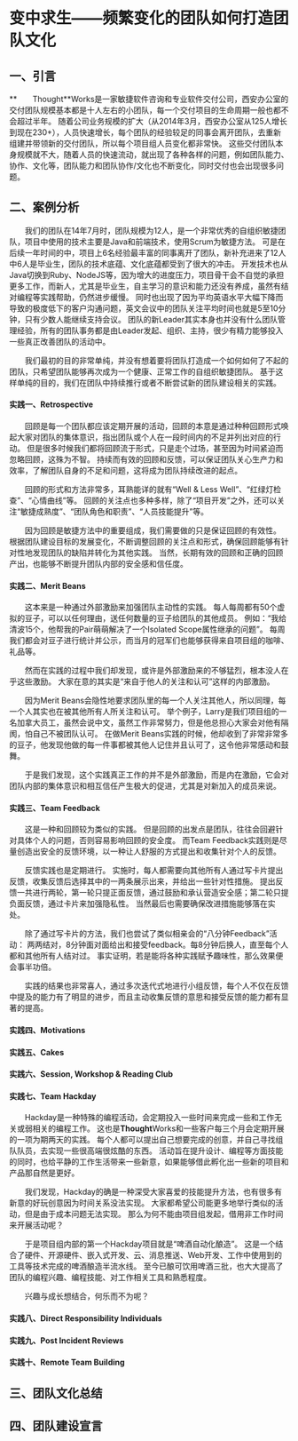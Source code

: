 变中求生——频繁变化的团队如何打造团队文化
=========

一、引言
---------

**　　Thought**Works是一家敏捷软件咨询和专业软件交付公司，西安办公室的交付团队规模基本都是十人左右的小团队，每一个交付项目的生命周期一般也都不会超过半年。
随着公司业务规模的扩大（从2014年3月，西安办公室从125人增长到现在230+），人员快速增长，每个团队的经验较足的同事会离开团队，去重新组建并带领新的交付团队，所以每个项目组人员变化都非常快。
这些交付团队本身规模就不大，随着人员的快速流动，就出现了各种各样的问题，例如团队能力、协作、文化等，团队能力和团队协作/文化也不断变化，同时交付也会出现很多问题。

二、案例分析
----------

　　我们的团队在14年7月时，团队规模为12人，是一个非常优秀的自组织敏捷团队，项目中使用的技术主要是Java和前端技术，使用Scrum为敏捷方法。
可是在后续一年时间的中，项目上6名经验最丰富的同事离开了团队，新补充进来了12人中6人是毕业生，团队的技术底蕴、文化底蕴都受到了很大的冲击。
开发技术也从Java切换到Ruby、NodeJS等，因为增大的进度压力，项目骨干会不自觉的承担更多工作，而新人，尤其是毕业生，自主学习的意识和能力还没有养成，虽然有结对编程等实践帮助，仍然进步缓慢。
同时也出现了因为平均英语水平大幅下降而导致的极度低下的客户沟通问题，英文会议中的团队关注平均时间也就是5至10分钟，只有少数人能继续支持会议。
团队的新Leader其实本身也并没有什么团队管理经验，所有的团队事务都是由Leader发起、组织、主持，很少有精力能够投入一些真正改善团队的活动中。

　　我们最初的目的非常单纯，并没有想着要将团队打造成一个如何如何了不起的团队，只希望团队能够再次成为一个健康、正常工作的自组织敏捷团队。
基于这样单纯的目的，我们在团队中持续推行或者不断尝试新的团队建设相关的实践。

#### 实践一、Retrospective

　　回顾是每一个团队都应该定期开展的活动，回顾的本意是通过种种回顾形式唤起大家对团队的集体意识，指出团队或个人在一段时间内的不足并列出对应的行动。
但是很多时候我们都将回顾流于形式，只是走个过场，甚至因为时间紧迫而忽略回顾，这殊为不智。
持续而有效的回顾和反馈，可以保证团队关心生产力和效率，了解团队自身的不足和问题，这将成为团队持续改进的起点。

　　回顾的形式和方法非常多，耳熟能详的就有“Well & Less Well”、“红绿灯检查”、“心情曲线”等。
回顾的关注点也多种多样，除了“项目开发”之外，还可以关注“敏捷成熟度”、“团队角色和职责”、“人员技能提升”等。

　　因为回顾是敏捷方法中的重要组成，我们需要做的只是保证回顾的有效性。
根据团队建设目标的发展变化，不断调整回顾的关注点和形式，确保回顾能够有针对性地发现团队的缺陷并转化为其他实践。
当然，长期有效的回顾和正确的回顾产出，也能够不断提升团队内部的安全感和信任度。

#### 实践二、Merit Beans

　　这本来是一种通过外部激励来加强团队主动性的实践。
每人每周都有50个虚拟的豆子，可以以任何理由，送任何数量的豆子给团队的其他成员。
例如：“我给清波15个，他帮我的Pair萌萌解决了一个Isolated Scope属性继承的问题”。
每周我们都会对豆子进行统计并公示，而当月的冠军们也能够获得来自项目组的咖啡、礼品等。

　　然而在实践的过程中我们却发现，或许是外部激励来的不够猛烈，根本没人在乎这些激励。
大家在意的其实是“来自于他人的关注和认可”这样的内部激励。

　　因为Merit Beans会隐性地要求团队里的每一个人关注其他人，所以同理，每一个人其实也在被其他所有人所关注和认可。
举个例子，Larry是我们项目组的一名加拿大员工，虽然会说中文，虽然工作非常努力，但是他总担心大家会对他有隔阂，怕自己不被团队认可。
在做Merit Beans实践的时候，他却收到了非常非常多的豆子，他发现他做的每一件事都被其他人记住并且认可了，这令他非常感动和鼓舞。

　　于是我们发现，这个实践真正工作的并不是外部激励，而是内在激励，它会对团队内部的集体意识和相互信任产生极大的促进，尤其是对新加入的成员来说。

#### 实践三、Team Feedback

　　这是一种和回顾较为类似的实践。
但是回顾的出发点是团队，往往会回避针对具体个人的问题，否则容易影响回顾的安全度。
而Team Feedback实践则是尽量创造出安全的反馈环境，以一种让人舒服的方式提出和收集针对个人的反馈。

　　反馈实践也是定期进行。
实施时，每人都需要向其他所有人通过写卡片提出反馈，收集反馈后选择其中的一两条展示出来，并给出一些针对性措施。
提出反馈一共进行两轮，第一轮只提正面反馈，通过鼓励和承认营造安全感；第二轮只提负面反馈，通过卡片来加强隐私性。
当然最后也需要确保改进措施能够落在实处。

　　除了通过写卡片的方法，我们也尝试了类似相亲会的“八分钟Feedback”活动：
两两结对，8分钟面对面给出和接受feedback。每8分钟后换人，直至每个人都和其他所有人结对过。
事实证明，若是能将各种实践赋予趣味性，那么效果便会事半功倍。

　　实践的结果也非常喜人，通过多次迭代式地进行小组反馈，每个人不仅在反馈中提及的能力有了明显的进步，而且主动收集反馈的意思和接受反馈的能力都有显著的提高。

#### 实践四、Motivations

#### 实践五、Cakes

#### 实践六、Session, Workshop & Reading Club

#### 实践七、Team Hackday

　　Hackday是一种特殊的编程活动，会定期投入一些时间来完成一些和工作无关或弱相关的编程工作。
这也是**Thought**Works和一些客户每三个月会定期开展的一项为期两天的实践。
每个人都可以提出自己想要完成的创意，并自己寻找组队队员，去实现一些很高端很炫酷的东西。
活动旨在提升设计、编程等方面技能的同时，也给平静的工作生活带来一些新意，如果能够借此孵化出一些新的项目和产品那自然是更好。

　　我们发现，Hackday的确是一种深受大家喜爱的技能提升方法，也有很多有新意的好玩创意因为时间关系没法实现。
大家都希望公司能更多地举行类似的活动，但是由于成本问题无法实现。
那么为何不能由项目组发起，借用非工作时间来开展活动呢？

　　于是项目组内部的第一个Hackday项目就是“啤酒自动化酿造”。
这是一个结合了硬件、开源硬件、嵌入式开发、云、消息推送、Web开发、工作中使用到的工具等技术完成的啤酒酿造半流水线。
至今已酿可饮用啤酒三批，也大大提高了团队的编程兴趣、编程技能、对工作相关工具和熟悉程度。

　　兴趣与成长想结合，何乐而不为呢？

#### 实践八、Direct Responsibility Individuals

#### 实践九、Post Incident Reviews

#### 实践十、Remote Team Building

三、团队文化总结
----------


四、团队建设宣言
----------
